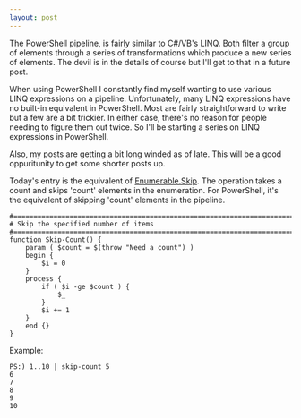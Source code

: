 ```yaml
---
layout: post
---
```

The PowerShell pipeline, is fairly similar to C#/VB's LINQ. Both filter a group of elements through a series of transformations which produce a new series of elements. The devil is in the details of course but I'll get to that in a future post.

When using PowerShell I constantly find myself wanting to use various LINQ expressions on a pipeline. Unfortunately, many LINQ expressions have no built-in equivalent in PowerShell. Most are fairly straightforward to write but a few are a bit trickier. In either case, there's no reason for people needing to figure them out twice. So I'll be starting a series on LINQ expressions in PowerShell.

Also, my posts are getting a bit long winded as of late. This will be a good oppuritunity to get some shorter posts up.

Today's entry is the equivalent of [Enumerable.Skip](http://msdn.microsoft.com/en-us/library/bb358985.aspx). The operation takes a count and skips 'count' elements in the enumeration. For PowerShell, it's the equivalent of skipping 'count' elements in the pipeline.

    
    #============================================================================
    # Skip the specified number of items
    #============================================================================
    function Skip-Count() {
        param ( $count = $(throw "Need a count") )
        begin { 
            $i = 0
        }
        process {
            if ( $i -ge $count ) { 
                $_
            }
            $i += 1
        }
        end {}
    }

Example:
    
    PS:) 1..10 | skip-count 5
    6
    7
    8
    9
    10


